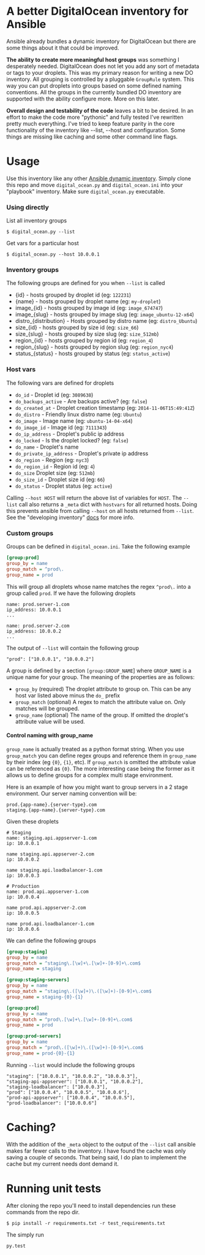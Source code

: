 A better DigitalOcean inventory for Ansible
===========================================

Ansible already bundles a dynamic inventory for DigitalOcean but there are some
things about it that could be improved.

**The ability to create more meaningful host groups** was something I
desperately needed. DigitalOcean does not let you add any sort of metadata or
tags to your droplets. This was my primary reason for writing a new DO
inventory.  All grouping is controlled by a pluggable `GroupRule` system. This
way you can put droplets into groups based on some defined naming conventions.
All the groups in the currently bundled DO inventory are supported with the
ability configure more. More on this later.

**Overall design and testability of the code** leaves a bit to be desired. In
an effort to make the code more "pythonic" and fully tested I've rewritten
pretty much everything. I've tried to keep feature parity in the core
functionality of the inventory like --list, --host and configuration. Some
things are missing like caching and some other command line flags.

Usage
=====
Use this inventory like any other
[Ansible dynamic inventory](http://docs.ansible.com/intro_dynamic_inventory.html).
Simply clone this repo and move `digital_ocean.py` and `digital_ocean.ini` into
your "playbook" inventory. Make sure `digital_ocean.py` executable.

### Using directly
List all inventory groups
```shell
$ digital_ocean.py --list
```

Get vars for a particular host
```shell
$ digital_ocean.py --host 10.0.0.1
```

### Inventory groups 
The following groups are defined for you when `--list` is called

* {id} - hosts grouped by droplet id (eg: `122231`)
* {name} - hosts grouped by droplet name (eg: `my-droplet`)
* image_{id} - hosts grouped by image id (eg: `image_674747`)
* image_{slug} - hosts grouped by image slug (eg: `image_ubuntu-12-x64`)
* distro_{distribution} - Hosts grouped by distro name (eg: `distro_Ubuntu`)
* size_{id} - hosts grouped by size id (eg: `size_66`)
* size_{slug} - hosts grouped by size slug (eg: `size_512mb`)
* region_{id} - hosts grouped by region id (eg: `region_4`)
* region_{slug} - hosts grouped by region slug (eg: `region_nyc4`)
* status_{status} - hosts grouped by status (eg: `status_active`)


### Host vars
The following vars are defined for droplets

* `do_id` - Droplet id (eg: `3089638`)
* `do_backups_active` - Are backups active? (eg: `false`)
* `do_created_at` - Droplet creation timestamp (eg: `2014-11-06T15:49:41Z`)
* `do_distro` - Friendly linux distro name (eg: `Ubuntu`)
* `do_image` - Image name (eg: `ubuntu-14-04-x64`)
* `do_image_id` - Image id (eg: `7111343`)
* `do_ip_address` - Droplet's public ip address
* `do_locked` - Is the droplet locked? (eg: `false`)
* `do_name` - Droplet's name
* `do_private_ip_address` - Droplet's private ip address
* `do_region` - Region (eg: `nyc3`)
* `do_region_id` - Region id (eg: `4`)
* `do_size` Droplet size (eg: `512mb`)
* `do_size_id` - Droplet size id (eg: `66`)
* `do_status` - Droplet status (eg: `active`)

Calling `--host HOST` will return the above list of variables for `HOST`. The
`--list` call also returns a `_meta` dict with `hostvars` for all returned
hosts. Doing this prevents ansible from calling `--host` on all hosts returned
from `--list`. See the "developing inventory"
[docs](http://docs.ansible.com/developing_inventory.html#tuning-the-external-inventory-script)
for more info.


### Custom groups

Groups can be defined in `digital_ocean.ini`. Take the following example

```ini
[group:prod]
group_by = name
group_match = ^prod\.
group_name = prod
```

This will group all droplets whose name matches the regex `^prod\.` into a
group called `prod`. If we have the following droplets

```
name: prod.server-1.com
ip_address: 10.0.0.1
...

name: prod.server-2.com
ip_address: 10.0.0.2
...
```

The output of `--list` will contain the following group
```
"prod": ["10.0.0.1", "10.0.0.2"]
```

A group is defined by a section `[group:GROUP_NAME`] where `GROUP_NAME` is a
unique name for your group. The meaning of the properties are as follows:

* `group_by` (required) The droplet attribute to group on. This can be any host
             var listed above minus the `do_` prefix
* `group_match` (optional) A regex to match the attribute value on. Only
                matches will be grouped.
* `group_name` (optional) The name of the group. If omitted the droplet's
                attribute value will be used.

#### Control naming with group_name
`group_name` is actually treated as a python format string. When you use
`group_match` you can define regex groups and reference them in `group_name` by
their index (eg `{0}`, `{1}`, etc). If `group_match` is omitted the attribute
value can be referenced as `{0}`. The more interesting case being the former as
it allows us to define groups for a complex multi stage environment.

Here is an example of how you might want to group servers in a 2 stage
environment. Our server naming convention will be:

```
prod.{app-name}.{server-type}.com
staging.{app-name}.{server-type}.com
```

Given these droplets

```
# Staging
name: staging.api.appserver-1.com
ip: 10.0.0.1

name staging.api.appserver-2.com
ip: 10.0.0.2

name staging.api.loadbalancer-1.com
ip: 10.0.0.3

# Production
name: prod.api.appserver-1.com
ip: 10.0.0.4

name prod.api.appserver-2.com
ip: 10.0.0.5

name prod.api.loadbalancer-1.com
ip: 10.0.0.6
```

We can define the following groups

```ini
[group:staging]
group_by = name
group_match = ^staging\.[\w]+\.[\w]+-[0-9]+\.com$
group_name = staging

[group:staging-servers]
group_by = name
group_match = ^staging\.([\w]+)\.([\w]+)-[0-9]+\.com$
group_name = staging-{0}-{1}

[group:prod]
group_by = name
group_match = ^prod\.[\w]+\.[\w]+-[0-9]+\.com$
group_name = prod

[group:prod-servers]
group_by = name
group_match = ^prod\.([\w]+)\.([\w]+)-[0-9]+\.com$
group_name = prod-{0}-{1}
```

Running `--list` would include the following groups
```
"staging": ["10.0.0.1", "10.0.0.2", "10.0.0.3"],
"staging-api-appserver": ["10.0.0.1", "10.0.0.2"],
"staging-loadbalancer": ["10.0.0.3"],
"prod": ["10.0.0.4", "10.0.0.5", "10.0.0.6"],
"prod-api-appserver": ["10.0.0.4", "10.0.0.5"],
"prod-loadbalancer": ["10.0.0.6"]
```

Caching?
========

With the addition of the `_meta` object to the output of the `--list` call
ansible makes far fewer calls to the inventory. I have found the cache was 
only saving a couple of seconds. That being said, I do plan to implement 
the cache but my current needs dont demand it.


Running unit tests
===================
After cloning the repo you'll need to install dependencies run these commands
from the repo dir.

```shell
$ pip install -r requirements.txt -r test_requirements.txt
```

The simply run
```
py.test
```







